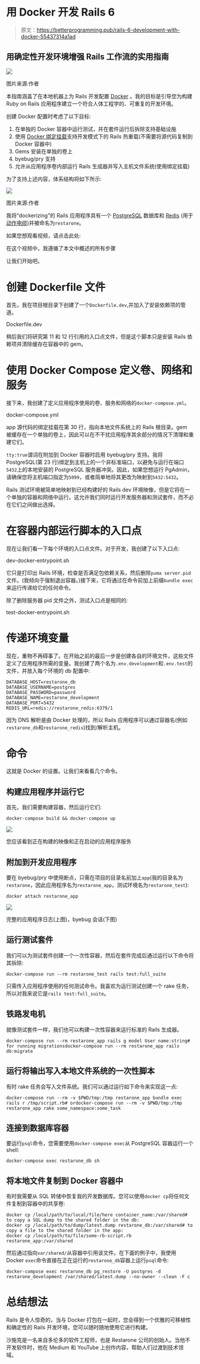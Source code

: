 # 用 Docker 开发 Rails 6

> 原文：<https://betterprogramming.pub/rails-6-development-with-docker-55437314a1ad>

## 用确定性开发环境增强 Rails 工作流的实用指南

![](img/954648f7d0c5e7c75f795d5904fdc744.png)

图片来源:作者

本指南涵盖了在本地机器上为 Rails 开发配置 [Docker](https://www.docker.com/) 。我的目标是引导您为构建 Ruby on Rails 应用程序建立一个符合人体工程学的、可重复的开发环境。

创建 Docker 配置时考虑了以下目标:

1.  在单独的 Docker 容器中运行测试，并在套件运行后拆除支持基础设施
2.  使用 [Docker 绑定挂载](https://docs.docker.com/storage/bind-mounts/)支持开发模式下的 Rails 热重载(不需要将源代码复制到 Docker 容器中)
3.  Gems 安装在单独的卷上
4.  byebug/pry 支持
5.  允许从应用程序卷内部运行 Rails 生成器并写入主机文件系统(使用绑定挂载)

为了支持上述内容，体系结构将如下所示:

![](img/d9df906519824ca417e320e283bcfa64.png)

图片来源:作者

我将“dockerizing”的 Rails 应用程序具有一个 [PostgreSQL](https://www.postgresql.org/) 数据库和 [Redis](https://redis.io/) (用于[动作电缆](https://guides.rubyonrails.org/action_cable_overview.html))并被命名为`restarone`。

如果您想观看视频，请点击此处:

在这个视频中，我遵循了本文中概述的所有步骤

让我们开始吧。

# 创建 Dockerfile 文件

首先，我在项目根目录下创建了一个`Dockerfile.dev`,并加入了安装依赖项的管道。

Dockerfile.dev

稍后我们将研究第 11 和 12 行引用的入口点文件，但是这个脚本只是安装 Rails 依赖项并清除缓存在容器中的 gem。

# 使用 Docker Compose 定义卷、网络和服务

接下来，我创建了定义应用程序使用的卷、服务和网络的`docker-compose.yml`。

docker-compose.yml

app 源代码的绑定挂载在第 30 行，指向本地文件系统上的 Rails 根目录。gem 被缓存在一个单独的卷上，因此可以在不干扰应用程序其余部分的情况下清理和重建它们。

`tty:true`谓词在附加到 Docker 容器时启用 byebug/pry 支持。我将 PostgreSQL(第 23 行)绑定到主机上的一个非标准端口，以避免与运行在端口`5432`上的本地安装的 PostgreSQL 服务器冲突。因此，如果您想运行 PgAdmin，请确保您将主机端口指定为`5099`，或者简单地将其更改为映射到`5432:5432`。

Rails 测试环境被简单地映射到已经构建好的 Rails dev 环境映像，但是它将在一个单独的容器和网络中运行。这允许我们同时运行开发服务器和测试套件，而不必在它们之间做出选择。

# 在容器内部运行脚本的入口点

现在让我们看一下每个环境的入口点文件。对于开发，我创建了以下入口点:

dev-docker-entrypoint.sh

它只是打印出 Rails 环境，检查是否满足包依赖关系，然后删除`puma server.pid`文件。(我倾向于强制退出容器。)接下来，它将通过在命令前加上前缀`bundle exec`来运行传递给它的任何命令。

除了删除服务器 pid 文件之外，测试入口点是相同的:

test-docker-entrypoint.sh

# 传递环境变量

现在，重物不再碍事了。在开始之前的最后一步是创建各自的环境文件，这些文件定义了应用程序所需的变量。我创建了两个名为`.env.development`和`.env.test`的文件，并放入每个环境的 db 配置中:

```
DATABASE_HOST=restarone_db
DATABASE_USERNAME=postgres
DATABASE_PASSWORD=password
DATABASE_NAME=restarone_development
DATABASE_PORT=5432
REDIS_URL=redis://restarone_redis:6379/1
```

因为 DNS 解析是由 Docker 处理的，所以 Rails 应用程序可以通过容器名(例如`restarone_db`和`restarone_redis`)找到/解析主机。

# 命令

这就是 Docker 的设置。让我们来看看几个命令。

## 构建应用程序并运行它

首先，我们需要构建容器，然后运行它们:

```
docker-compose build && docker-compose up
```

![](img/16e8c9cb6c56c31488bd5d44007632fa.png)

您应该看到正在构建的映像和正在启动的应用程序服务

## 附加到开发应用程序

要在 byebug/pry 中使用断点，只需在项目的目录名前加上`app`(我的目录名为`restarone`，因此应用程序名为`restarone_app`，测试环境名为`restarone_test`):

```
docker attach restarone_app
```

![](img/8b5fccb17872b2c93a74ae5d257074df.png)

完整的应用程序日志(上图)，byebug 会话(下图)

## 运行测试套件

我们可以为测试套件创建一个一次性容器，然后在套件完成后通过运行以下命令将其拆除:

```
docker-compose run --rm restarone_test rails test:full_suite
```

只需传入应用程序使用的任何测试命令。我喜欢为运行测试创建一个 rake 任务，所以对我来说它是`rails test:full_suite`。

## 铁路发电机

就像测试套件一样，我们也可以构建一次性容器来运行标准的 Rails 生成器。

```
docker-compose run --rm restarone_app rails g model User name:string# for running migrationsdocker-compose run --rm restarone_app rails db:migrate
```

## 运行将输出写入本地文件系统的一次性脚本

有时 rake 任务会写入文件系统。我们可以通过运行如下命令来实现这一点:

```
docker-compose run --rm -v $PWD/tmp:/tmp restarone_app bundle exec rails r /tmp/script.rb# ordocker-compose run --rm -v $PWD/tmp:/tmp restarone_app rake some_namespace:some_task
```

## 连接到数据库容器

要运行`psql`命令，您需要使用`docker-compose exec`从 PostgreSQL 容器运行一个 shell:

```
docker-compose exec restarone_db sh
```

## 将本地文件复制到 Docker 容器中

有时我需要从 SQL 转储中恢复我的开发数据库。您可以使用`docker cp`将任何文件复制到容器中的共享卷:

```
docker cp /local/path/to/local/file/here container_name:/var/shared# to copy a SQL dump to the shared folder in the db: 
docker cp /local/path/to/dump/latest.dump restarone_db:/var/shared# to copy a file to the shared folder in the app: 
docker cp /local/path/to/file/some-rb-script.rb restarone_app:/var/shared
```

然后通过指向`var/shared/`从容器中引用该文件。在下面的例子中，我使用 Docker `exec`命令直接在正在运行的`restarone_db`容器上运行`psql`命令:

```
docker-compose exec restarone_db pg_restore -U postgres -d restarone_development /var/shared/latest.dump --no-owner --clean -F c
```

# 总结想法

Rails 是令人惊奇的，当与 Docker 打包在一起时，您会得到一个优雅的可移植性和确定性的 Rails 开发环境，您可以随时随地使用它进行构建。

沙施克是一名来自多伦多的软件工程师，也是 Restarone 公司的创始人。当他不开发软件时，他在 Medium 和 YouTube 上创作内容，帮助人们过渡到技术领域。